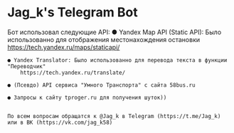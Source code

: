 # Jag_k's Telegram Bot

Бот использовал следующие API:
    ● Yandex Map API (Static API): Было использованно для отображения местонахождения остановки
        https://tech.yandex.ru/maps/staticapi/


    ● Yandex Translator: Было использованно для перевода текста в функции "Переводчик"
        https://tech.yandex.ru/translate/

    ● (Псевдо) API сервиса "Умного Транспорта" с сайта 58bus.ru

    ● Запросы к сайту tproger.ru для получения шуток))


    По всем вопросам обращатся к @Jag_k в Telegram (https://t.me/Jag_k) или в ВК (https://vk.com/jag_k58)
